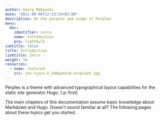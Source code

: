 ```yaml
---
author: Georg Makowski
date: "2021-09-06T12:53:19+02:00"
description: On the purpose and usage of Perplex
menu:
  doc:
    identifier: intro
    name: Introduction
    pre: lightbulb
subtitle: false
title: Introduction
linktitle: Intro
weight: 10
resources:
  - name: featured
    src: jon-tyson-6_SA8qzmzx8-unsplash.jpg
---
```


Perplex is a theme with advanced typographical layout capabilities for the static site generator Hugo.
{.p-first} <!--more-->

The main chapters of this documentation assume basic knowledge about Markdown and Hugo. Doesn't sound familiar at all? The following pages about these topics get you started.

